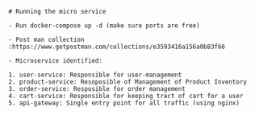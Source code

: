     # Running the micro service

    - Run docker-compose up -d (make sure ports are free)

    - Post man collection :https://www.getpostman.com/collections/e3593416a156a0b83f66

    - Microservice identified:

    1. user-service: Responsible for user-management
    2. product-service: Resoposible of Management of Product Inventory
    3. order-service: Resposible for order management
    4. cart-service: Responsible for keeping tract of cart for a user
    5. api-gateway: Single entry point for all traffic (using nginx)

